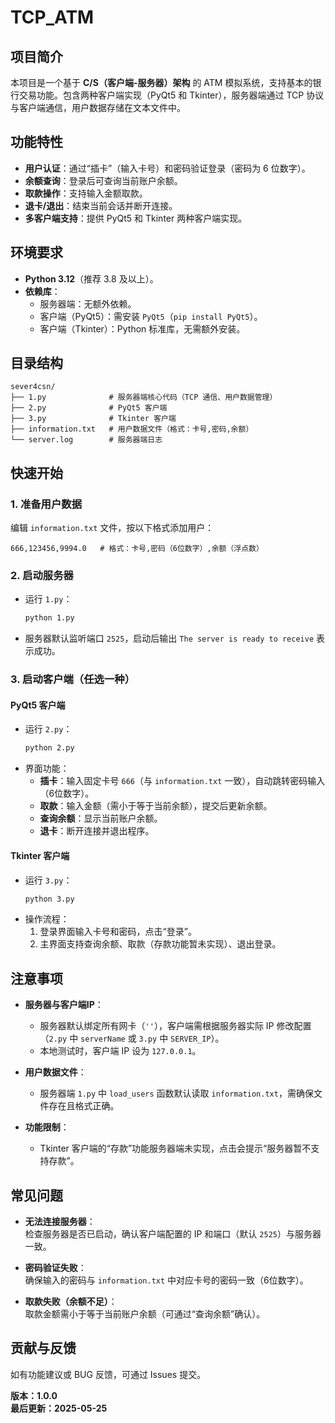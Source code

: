 # TCP_ATM


## 项目简介  
本项目是一个基于 **C/S（客户端-服务器）架构** 的 ATM 模拟系统，支持基本的银行交易功能。包含两种客户端实现（PyQt5 和 Tkinter），服务器端通过 TCP 协议与客户端通信，用户数据存储在文本文件中。


## 功能特性  
- **用户认证**：通过“插卡”（输入卡号）和密码验证登录（密码为 6 位数字）。  
- **余额查询**：登录后可查询当前账户余额。  
- **取款操作**：支持输入金额取款。  
- **退卡/退出**：结束当前会话并断开连接。  
- **多客户端支持**：提供 PyQt5 和 Tkinter 两种客户端实现。  


## 环境要求  
- **Python 3.12**（推荐 3.8 及以上）。  
- **依赖库**：  
  - 服务器端：无额外依赖。  
  - 客户端（PyQt5）：需安装 `PyQt5`（`pip install PyQt5`）。  
  - 客户端（Tkinter）：Python 标准库，无需额外安装。  


## 目录结构  
```
sever4csn/
├── 1.py              # 服务器端核心代码（TCP 通信、用户数据管理）
├── 2.py              # PyQt5 客户端
├── 3.py              # Tkinter 客户端
├── information.txt   # 用户数据文件（格式：卡号,密码,余额）
└── server.log        # 服务器端日志
```


## 快速开始  

### 1. 准备用户数据  
编辑 `information.txt` 文件，按以下格式添加用户：  
```
666,123456,9994.0   # 格式：卡号,密码（6位数字）,余额（浮点数）
```  


### 2. 启动服务器  
- 运行 `1.py`：  
  ```bash
  python 1.py
  ```  
- 服务器默认监听端口 `2525`，启动后输出 `The server is ready to receive` 表示成功。  


### 3. 启动客户端（任选一种）  

#### PyQt5 客户端 
- 运行 `2.py`：  
  ```bash
  python 2.py
  ```  
- 界面功能：  
  - **插卡**：输入固定卡号 `666`（与 `information.txt` 一致），自动跳转密码输入（6位数字）。  
  - **取款**：输入金额（需小于等于当前余额），提交后更新余额。  
  - **查询余额**：显示当前账户余额。  
  - **退卡**：断开连接并退出程序。  


#### Tkinter 客户端 
- 运行 `3.py`：  
  ```bash
  python 3.py
  ```  
- 操作流程：  
  1. 登录界面输入卡号和密码，点击“登录”。  
  2. 主界面支持查询余额、取款（存款功能暂未实现）、退出登录。  


## 注意事项  
- **服务器与客户端IP**：  
  - 服务器默认绑定所有网卡（`''`），客户端需根据服务器实际 IP 修改配置（`2.py` 中 `serverName` 或 `3.py` 中 `SERVER_IP`）。  
  - 本地测试时，客户端 IP 设为 `127.0.0.1`。  

- **用户数据文件**：  
  - 服务器端 `1.py` 中 `load_users` 函数默认读取 `information.txt`，需确保文件存在且格式正确。  

- **功能限制**：  
  - Tkinter 客户端的“存款”功能服务器端未实现，点击会提示“服务器暂不支持存款”。  


## 常见问题  
- **无法连接服务器**：  
  检查服务器是否已启动，确认客户端配置的 IP 和端口（默认 `2525`）与服务器一致。  

- **密码验证失败**：  
  确保输入的密码与 `information.txt` 中对应卡号的密码一致（6位数字）。  

- **取款失败（余额不足）**：  
  取款金额需小于等于当前账户余额（可通过“查询余额”确认）。  


## 贡献与反馈  
如有功能建议或 BUG 反馈，可通过 Issues 提交。  


**版本：1.0.0**  
**最后更新：2025-05-25**
